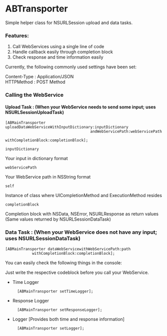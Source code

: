# ABTransporter

Simple helper class for NSURLSession upload and data tasks.

### Features:

1. Call WebServices using a single line of code
2. Handle callback easily through completion block
3. Check response and time information easily

Currently, the following commonly used settings have been set:

Content-Type : Application/JSON    
HTTPMethod : POST Method

### Calling the WebService

#### Upload Task : (When your WebService needs to send some input; uses NSURLSessionUploadTask)

	[ABMainTransporter uploadDataWebServiceWithInputDictionary:inputDictionary
                                          andWebServicePath:webServicePath
                                        withCompletionBlock:completionBlock];

``inputDictionary``

Your input in dictionary format

``webServicePath``

Your WebService path in NSString format

``self``

Instance of class where UICompletionMethod and ExecutionMethod resides

``completionBlock``

Completion block with NSData, NSError, NSURLResponse as return values (Same values returned by NSURLSessionDataTask)

### Data Task : (When your WebService does not have any input; uses NSURLSessionDataTask)


	[ABMainTransporter dataWebServicewithWebServicePath:path
 				withCompletionBlock:completionBlock];
                
You can easily check the following things in the console:

Just write the respective codeblock before you call your WebService.

- Time Logger

		[ABMainTransporter setTimeLogger];

- Response Logger

		[ABMainTransporter setResponseLogger];
        
- Logger [Provides both time and response information]

		[ABMainTransporter setLogger];

